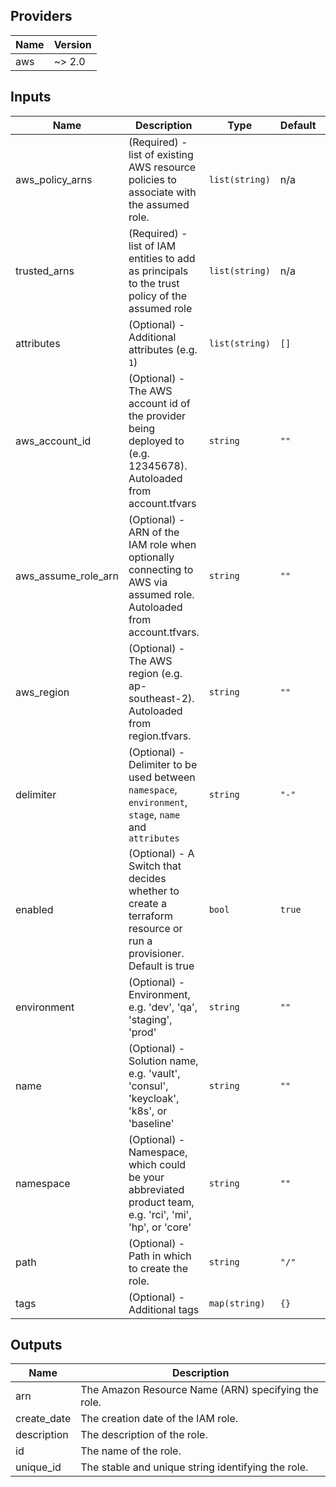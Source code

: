 ## Providers

| Name | Version |
|------|---------|
| aws | ~> 2.0 |

## Inputs

| Name | Description | Type | Default | Required |
|------|-------------|------|---------|:-----:|
| aws\_policy\_arns | (Required) - list of existing AWS resource policies to associate with the assumed role. | `list(string)` | n/a | yes |
| trusted\_arns | (Required) - list of IAM entities to add as principals to the trust policy of the assumed role | `list(string)` | n/a | yes |
| attributes | (Optional) - Additional attributes (e.g. `1`) | `list(string)` | `[]` | no |
| aws\_account\_id | (Optional) - The AWS account id of the provider being deployed to (e.g. 12345678). Autoloaded from account.tfvars | `string` | `""` | no |
| aws\_assume\_role\_arn | (Optional) - ARN of the IAM role when optionally connecting to AWS via assumed role. Autoloaded from account.tfvars. | `string` | `""` | no |
| aws\_region | (Optional) - The AWS region (e.g. ap-southeast-2). Autoloaded from region.tfvars. | `string` | `""` | no |
| delimiter | (Optional) - Delimiter to be used between `namespace`, `environment`, `stage`, `name` and `attributes` | `string` | `"-"` | no |
| enabled | (Optional) - A Switch that decides whether to create a terraform resource or run a provisioner. Default is true | `bool` | `true` | no |
| environment | (Optional) - Environment, e.g. 'dev', 'qa', 'staging', 'prod' | `string` | `""` | no |
| name | (Optional) - Solution name, e.g. 'vault', 'consul', 'keycloak', 'k8s', or 'baseline' | `string` | `""` | no |
| namespace | (Optional) - Namespace, which could be your abbreviated product team, e.g. 'rci', 'mi', 'hp', or 'core' | `string` | `""` | no |
| path | (Optional) - Path in which to create the role. | `string` | `"/"` | no |
| tags | (Optional) - Additional tags | `map(string)` | `{}` | no |

## Outputs

| Name | Description |
|------|-------------|
| arn | The Amazon Resource Name (ARN) specifying the role. |
| create\_date | The creation date of the IAM role. |
| description | The description of the role. |
| id | The name of the role. |
| unique\_id | The stable and unique string identifying the role. |


